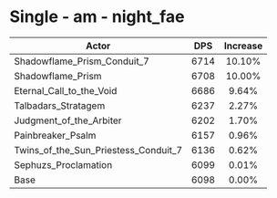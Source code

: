 # Single - am - night_fae
| Actor | DPS | Increase |
|---|:---:|:---:|
|Shadowflame_Prism_Conduit_7|6714|10.10%|
|Shadowflame_Prism|6708|10.00%|
|Eternal_Call_to_the_Void|6686|9.64%|
|Talbadars_Stratagem|6237|2.27%|
|Judgment_of_the_Arbiter|6202|1.70%|
|Painbreaker_Psalm|6157|0.96%|
|Twins_of_the_Sun_Priestess_Conduit_7|6136|0.62%|
|Sephuzs_Proclamation|6099|0.01%|
|Base|6098|0.00%|

